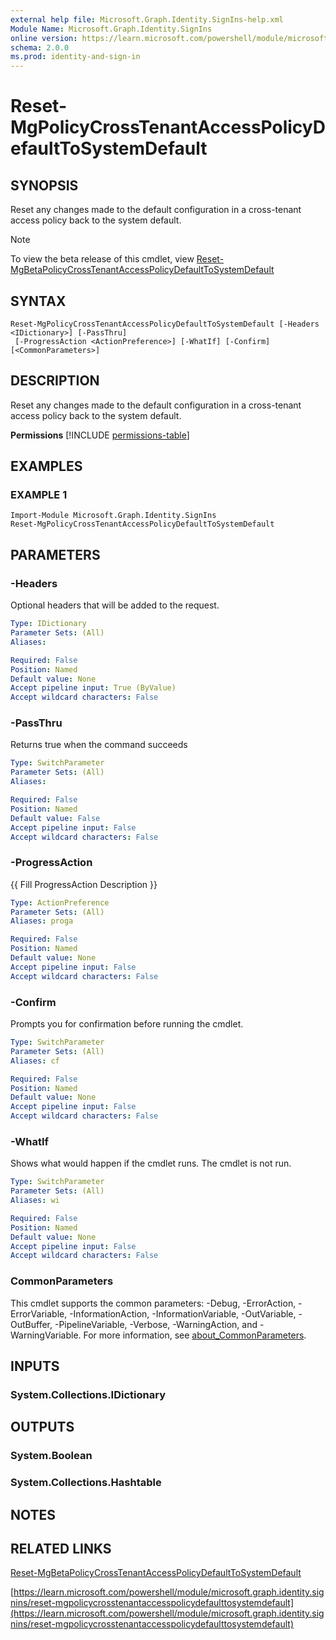 ```yaml
---
external help file: Microsoft.Graph.Identity.SignIns-help.xml
Module Name: Microsoft.Graph.Identity.SignIns
online version: https://learn.microsoft.com/powershell/module/microsoft.graph.identity.signins/reset-mgpolicycrosstenantaccesspolicydefaulttosystemdefault
schema: 2.0.0
ms.prod: identity-and-sign-in
---
```


# Reset-MgPolicyCrossTenantAccessPolicyDefaultToSystemDefault

## SYNOPSIS
Reset any changes made to the default configuration in a cross-tenant access policy back to the system default.

> [!NOTE]
> To view the beta release of this cmdlet, view [Reset-MgBetaPolicyCrossTenantAccessPolicyDefaultToSystemDefault](/powershell/module/Microsoft.Graph.Beta.Identity.SignIns/Reset-MgBetaPolicyCrossTenantAccessPolicyDefaultToSystemDefault?view=graph-powershell-beta)

## SYNTAX

```
Reset-MgPolicyCrossTenantAccessPolicyDefaultToSystemDefault [-Headers <IDictionary>] [-PassThru]
 [-ProgressAction <ActionPreference>] [-WhatIf] [-Confirm] [<CommonParameters>]
```

## DESCRIPTION
Reset any changes made to the default configuration in a cross-tenant access policy back to the system default.

**Permissions**
[!INCLUDE [permissions-table](~/../graphref/api-reference/v1.0/includes/permissions/crosstenantaccesspolicyconfigurationdefault-resettosystemdefault-permissions.md)]

## EXAMPLES

### EXAMPLE 1
```
Import-Module Microsoft.Graph.Identity.SignIns
Reset-MgPolicyCrossTenantAccessPolicyDefaultToSystemDefault
```

## PARAMETERS

### -Headers
Optional headers that will be added to the request.

```yaml
Type: IDictionary
Parameter Sets: (All)
Aliases:

Required: False
Position: Named
Default value: None
Accept pipeline input: True (ByValue)
Accept wildcard characters: False
```

### -PassThru
Returns true when the command succeeds

```yaml
Type: SwitchParameter
Parameter Sets: (All)
Aliases:

Required: False
Position: Named
Default value: False
Accept pipeline input: False
Accept wildcard characters: False
```

### -ProgressAction
{{ Fill ProgressAction Description }}

```yaml
Type: ActionPreference
Parameter Sets: (All)
Aliases: proga

Required: False
Position: Named
Default value: None
Accept pipeline input: False
Accept wildcard characters: False
```

### -Confirm
Prompts you for confirmation before running the cmdlet.

```yaml
Type: SwitchParameter
Parameter Sets: (All)
Aliases: cf

Required: False
Position: Named
Default value: None
Accept pipeline input: False
Accept wildcard characters: False
```

### -WhatIf
Shows what would happen if the cmdlet runs.
The cmdlet is not run.

```yaml
Type: SwitchParameter
Parameter Sets: (All)
Aliases: wi

Required: False
Position: Named
Default value: None
Accept pipeline input: False
Accept wildcard characters: False
```

### CommonParameters
This cmdlet supports the common parameters: -Debug, -ErrorAction, -ErrorVariable, -InformationAction, -InformationVariable, -OutVariable, -OutBuffer, -PipelineVariable, -Verbose, -WarningAction, and -WarningVariable. For more information, see [about_CommonParameters](http://go.microsoft.com/fwlink/?LinkID=113216).

## INPUTS

### System.Collections.IDictionary
## OUTPUTS

### System.Boolean
### System.Collections.Hashtable
## NOTES

## RELATED LINKS
[Reset-MgBetaPolicyCrossTenantAccessPolicyDefaultToSystemDefault](/powershell/module/Microsoft.Graph.Beta.Identity.SignIns/Reset-MgBetaPolicyCrossTenantAccessPolicyDefaultToSystemDefault?view=graph-powershell-beta)

[https://learn.microsoft.com/powershell/module/microsoft.graph.identity.signins/reset-mgpolicycrosstenantaccesspolicydefaulttosystemdefault](https://learn.microsoft.com/powershell/module/microsoft.graph.identity.signins/reset-mgpolicycrosstenantaccesspolicydefaulttosystemdefault)




